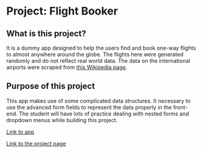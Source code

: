 # Project: Flight Booker

## What is this project?
It is a dummy app designed to help the users find and book one-way flights to almost anywhere around the globe. The flights here were generated randomly and do not reflect real world data. The data on the international airports were scraped from [this Wikipedia page](https://en.wikipedia.org/wiki/List_of_international_airports_by_country).

## Purpose of this project
This app makes use of some complicated data structures. It necessary to use the advanced form fields to represent the data properly in the front-end. 
The student will have lots of practice dealing with nested forms and dropdown menus while building this project.

[Link to app](https://flight-booker-j16k.onrender.com/)

[Link to the project page](https://www.theodinproject.com/lessons/building-advanced-forms)
